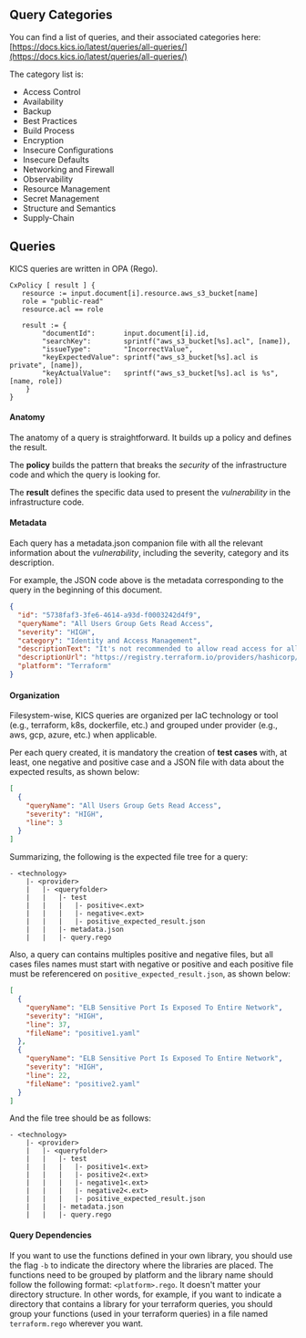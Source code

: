 ## Query Categories

You can find a list of queries, and their associated categories here: [https://docs.kics.io/latest/queries/all-queries/](https://docs.kics.io/latest/queries/all-queries/)

The category list is:

- Access Control
- Availability
- Backup
- Best Practices
- Build Process
- Encryption
- Insecure Configurations
- Insecure Defaults
- Networking and Firewall
- Observability
- Resource Management
- Secret Management
- Structure and Semantics
- Supply-Chain

## Queries

KICS queries are written in OPA (Rego).

```rego
CxPolicy [ result ] {
   resource := input.document[i].resource.aws_s3_bucket[name]
   role = "public-read"
   resource.acl == role

   result := {
        "documentId": 		input.document[i].id,
        "searchKey": 	    sprintf("aws_s3_bucket[%s].acl", [name]),
        "issueType":	    "IncorrectValue",
        "keyExpectedValue": sprintf("aws_s3_bucket[%s].acl is private", [name]),
        "keyActualValue": 	sprintf("aws_s3_bucket[%s].acl is %s", [name, role])
    }
}
```

#### Anatomy

The anatomy of a query is straightforward. It builds up a policy and defines the result.

The **policy** builds the pattern that breaks the *security* of the infrastructure code and which the query is looking for.

The **result** defines the specific data used to present the *vulnerability* in the infrastructure code.


#### Metadata

Each query has a metadata.json companion file with all the relevant information about the *vulnerability*, including
the severity, category and its description.

For example, the JSON code above is the metadata corresponding to the query in the beginning of this document.
```json
{
  "id": "5738faf3-3fe6-4614-a93d-f0003242d4f9",
  "queryName": "All Users Group Gets Read Access",
  "severity": "HIGH",
  "category": "Identity and Access Management",
  "descriptionText": "It's not recommended to allow read access for all user groups.",
  "descriptionUrl": "https://registry.terraform.io/providers/hashicorp/aws/latest/docs/resources/s3_bucket#acl",
  "platform": "Terraform"
}
```


#### Organization
Filesystem-wise, KICS queries are organized per IaC technology or tool (e.g., terraform, k8s, dockerfile, etc.) and grouped
under provider (e.g., aws, gcp, azure, etc.) when applicable.

Per each query created, it is mandatory the creation of **test cases** with, at least, one negative and positive case and a JSON file
with data about the expected results, as shown below:
```json
[
  {
    "queryName": "All Users Group Gets Read Access",
    "severity": "HIGH",
    "line": 3
  }
]
```

Summarizing, the following is the expected file tree for a query:
```none
- <technology>
    |- <provider>
    |   |- <queryfolder>
    |   |   |- test
    |   |   |   |- positive<.ext>
    |   |   |   |- negative<.ext>
    |   |   |   |- positive_expected_result.json
    |   |   |- metadata.json
    |   |   |- query.rego
```

Also, a query can contains multiples positive and negative files, but all cases files names must start with negative or positive and
each positive file must be referencered on `positive_expected_result.json`, as shown below:

```json
[
  {
    "queryName": "ELB Sensitive Port Is Exposed To Entire Network",
    "severity": "HIGH",
    "line": 37,
    "fileName": "positive1.yaml"
  },
  {
    "queryName": "ELB Sensitive Port Is Exposed To Entire Network",
    "severity": "HIGH",
    "line": 22,
    "fileName": "positive2.yaml"
  }
]
```
And the file tree should be as follows:

```none
- <technology>
    |- <provider>
    |   |- <queryfolder>
    |   |   |- test
    |   |   |   |- positive1<.ext>
    |   |   |   |- positive2<.ext>
    |   |   |   |- negative1<.ext>
    |   |   |   |- negative2<.ext>
    |   |   |   |- positive_expected_result.json
    |   |   |- metadata.json
    |   |   |- query.rego
```


#### Query Dependencies

If you want to use the functions defined in your own library, you should use the flag `-b` to indicate the directory where the libraries are placed. The functions need to be grouped by platform and the library name should follow the following format: `<platform>.rego`. It doesn't matter your directory structure. In other words, for example, if you want to indicate a directory that contains a library for your terraform queries, you should group your functions (used in your terraform queries) in a file named `terraform.rego` wherever you want.
